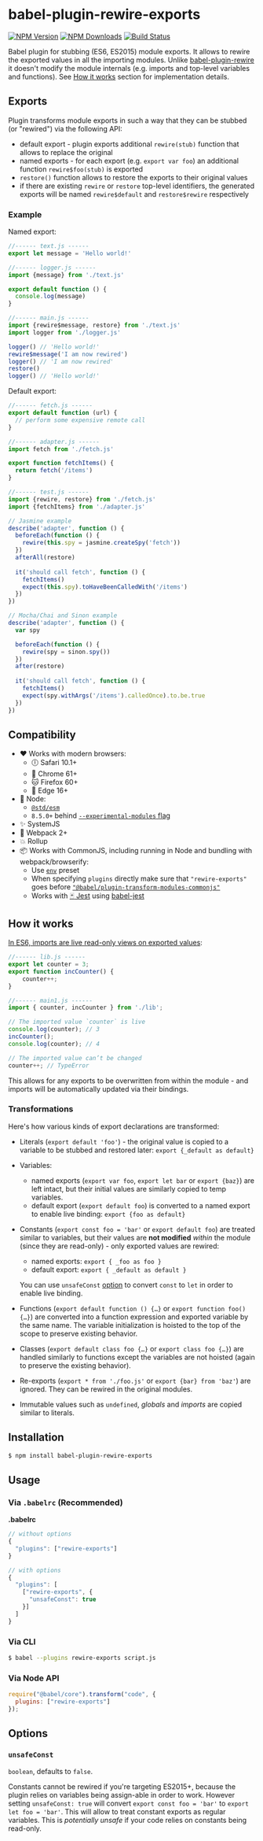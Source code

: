 # babel-plugin-rewire-exports

[![NPM Version][npm-image]][npm-url]
[![NPM Downloads][downloads-image]][downloads-url]
[![Build Status][travis-image]][travis-url]

Babel plugin for stubbing (ES6, ES2015) module exports.
It allows to rewire the exported values in all the importing modules.
Unlike [babel-plugin-rewire](https://github.com/speedskater/babel-plugin-rewire) it doesn't modify the module internals
(e.g. imports and top-level variables and functions).
See [How it works](#how-it-works) section for implementation details.

## Exports
Plugin transforms module exports in such a way that they can be stubbed (or "rewired") via the following API:
* default export - plugin exports additional `rewire(stub)` function that allows to replace the original
* named exports - for each export (e.g. `export var foo`) an additional function `rewire$foo(stub)` is exported
* `restore()` function allows to restore the exports to their original values
* if there are existing `rewire` or `restore` top-level identifiers, the generated exports will be named
`rewire$default` and `restore$rewire` respectively

### Example

Named export:
```js
//------ text.js ------
export let message = 'Hello world!'

//------ logger.js ------
import {message} from './text.js'

export default function () {
  console.log(message)
}

//------ main.js ------
import {rewire$message, restore} from './text.js'
import logger from './logger.js'

logger() // 'Hello world!'
rewire$message('I am now rewired')
logger() // 'I am now rewired'
restore()
logger() // 'Hello world!'
```

Default export:
```js
//------ fetch.js ------
export default function (url) {
  // perform some expensive remote call
}

//------ adapter.js ------
import fetch from './fetch.js'

export function fetchItems() {
  return fetch('/items')
}

//------ test.js ------
import {rewire, restore} from './fetch.js'
import {fetchItems} from './adapter.js'

// Jasmine example
describe('adapter', function () {
  beforeEach(function () {
    rewire(this.spy = jasmine.createSpy('fetch'))
  })
  afterAll(restore)
  
  it('should call fetch', function () {
    fetchItems()
    expect(this.spy).toHaveBeenCalledWith('/items')
  })
})

// Mocha/Chai and Sinon example
describe('adapter', function () {
  var spy

  beforeEach(function () {
    rewire(spy = sinon.spy())
  })
  after(restore)
  
  it('should call fetch', function () {
    fetchItems()
    expect(spy.withArgs('/items').calledOnce).to.be.true
  })
})
```

## Compatibility
* :heart: Works with modern browsers:
  * :clock6: Safari 10.1+
  * :watermelon: Chrome 61+
  * :cat: Firefox 60+
  * :gem: Edge 16+
* :green_apple: Node:
  * [`@std/esm`](https://github.com/standard-things/esm)
  * `8.5.0+` behind [`--experimental-modules` flag](https://github.com/nodejs/node/blob/master/doc/changelogs/CHANGELOG_V8.md#8.5.0)
* :sparkles: SystemJS
* :star2: Webpack 2+
* :boom: Rollup
* :package: Works with CommonJS, including running in Node and bundling with webpack/browserify:
  * Use [`env`](https://babeljs.io/docs/en/babel-preset-env/) preset
  * When specifying `plugins` directly make sure that `"rewire-exports"` goes
    before [`"@babel/plugin-transform-modules-commonjs"`](https://babeljs.io/docs/en/babel-plugin-transform-modules-commonjs)
  * Works with [:black_joker: Jest](https://jestjs.io/) using [babel-jest](https://github.com/facebook/jest/tree/master/packages/babel-jest)

## How it works
[In ES6, imports are live read-only views on exported values](
http://exploringjs.com/es6/ch_modules.html#_in-es6-imports-are-live-read-only-views-on-exported-values):

```js
//------ lib.js ------
export let counter = 3;
export function incCounter() {
    counter++;
}

//------ main1.js ------
import { counter, incCounter } from './lib';

// The imported value `counter` is live
console.log(counter); // 3
incCounter();
console.log(counter); // 4

// The imported value can’t be changed
counter++; // TypeError
```

This allows for any exports to be overwritten from within the module -
and imports will be automatically updated via their bindings.

### Transformations
Here's how various kinds of export declarations are transformed:
* Literals (`export default 'foo'`) - the original value is copied to a variable to be stubbed and restored later:
  `export {_default as default}`

* Variables:
  - named exports (`export var foo`, `export let bar` or `export {baz}`) are left intact,
    but their initial values are similarly copied to temp variables.
  - default export (`export default foo`) is converted to a named export to enable live binding:
    `export {foo as default}`

* Constants (`export const foo = 'bar'` or `export default foo`) are treated similar to variables,
  but their values are **not modified** _within_ the module (since they are read-only) - only exported values are rewired:
  - named exports: `export { _foo as foo }`
  - default export: `export { _default as default }`

  You can use `unsafeConst` [option](#options) to convert `const` to `let` in order to enable live binding.

* Functions (`export default function () {…}` or `export function foo() {…}`)
  are converted into a function expression and exported variable by the same name.
  The variable initialization is hoisted to the top of the scope to preserve existing behavior.

* Classes (`export default class foo {…}` or `export class foo {…}`) are handled similarly to functions
  except the variables are not hoisted (again to preserve the existing behavior).

* Re-exports (`export * from './foo.js'` or `export {bar} from 'baz'`) are ignored.
  They can be rewired in the original modules.

* Immutable values such as `undefined`, *globals* and *imports* are copied similar to literals. 

## Installation

```sh
$ npm install babel-plugin-rewire-exports
```

## Usage

### Via `.babelrc` (Recommended)

**.babelrc**

```javascript
// without options
{
  "plugins": ["rewire-exports"]
}

// with options
{
  "plugins": [
    ["rewire-exports", {
      "unsafeConst": true
    }]
  ]
}
```

### Via CLI

```sh
$ babel --plugins rewire-exports script.js
```

### Via Node API

```javascript
require("@babel/core").transform("code", {
  plugins: ["rewire-exports"]
});
```

## Options

### `unsafeConst`
`boolean`, defaults to `false`.

Constants cannot be rewired if you're targeting ES2015+,
because the plugin relies on variables being assign-able in order to work.
However setting `unsafeConst: true` will convert `export const foo = 'bar'` to `export let foo = 'bar'`.
This will allow to treat constant exports as regular variables.
This is *potentially unsafe* if your code relies on constants being read-only.

[npm-image]: https://img.shields.io/npm/v/babel-plugin-rewire-exports.svg?style=flat
[npm-url]: https://npmjs.org/package/babel-plugin-rewire-exports
[travis-image]: https://img.shields.io/travis/asapach/babel-plugin-rewire-exports.svg?style=flat
[travis-url]: https://travis-ci.org/asapach/babel-plugin-rewire-exports
[downloads-image]: https://img.shields.io/npm/dm/babel-plugin-rewire-exports.svg?style=flat
[downloads-url]: https://npmjs.org/package/babel-plugin-rewire-exports
